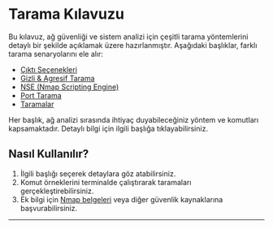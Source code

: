 # Tarama Kılavuzu

Bu kılavuz, ağ güvenliği ve sistem analizi için çeşitli tarama yöntemlerini detaylı bir şekilde açıklamak üzere hazırlanmıştır. Aşağıdaki başlıklar, farklı tarama senaryolarını ele alır:

- [Çıktı Seçenekleri](NMAP/cikti-secenekleri.md)
- [Gizli & Agresif Tarama](NMAP/gizli&agresif-tarama.md)
- [NSE (Nmap Scripting Engine)](NMAP/nse.md)
- [Port Tarama](NMAP/port-tarama.md)
- [Taramalar](NMAP/taramalar.md)

Her başlık, ağ analizi sırasında ihtiyaç duyabileceğiniz yöntem ve komutları kapsamaktadır. Detaylı bilgi için ilgili başlığa tıklayabilirsiniz.

## Nasıl Kullanılır?

1. İlgili başlığı seçerek detaylara göz atabilirsiniz.
2. Komut örneklerini terminalde çalıştırarak taramaları gerçekleştirebilirsiniz.
3. Ek bilgi için [Nmap belgeleri](https://nmap.org/docs.html) veya diğer güvenlik kaynaklarına başvurabilirsiniz.

---
